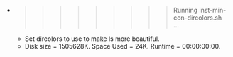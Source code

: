 * >>>>>>>>> Running inst-min-con-dircolors.sh ...
  * Set dircolors to use  to make ls more beautiful.
  * Disk size = 1505628K. Space Used = 24K. Runtime = 00:00:00:00.
